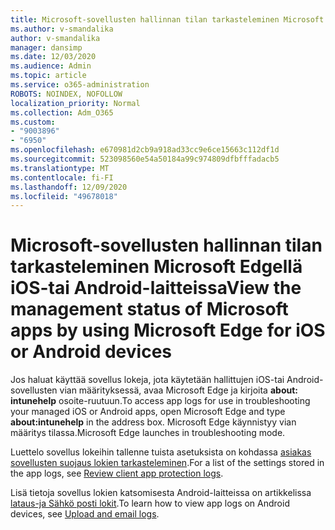 ```yaml
---
title: Microsoft-sovellusten hallinnan tilan tarkasteleminen Microsoft Edgellä iOS-tai Android-laitteissa
ms.author: v-smandalika
author: v-smandalika
manager: dansimp
ms.date: 12/03/2020
ms.audience: Admin
ms.topic: article
ms.service: o365-administration
ROBOTS: NOINDEX, NOFOLLOW
localization_priority: Normal
ms.collection: Adm_O365
ms.custom:
- "9003896"
- "6950"
ms.openlocfilehash: e670981d2cb9a918ad33cc9e6ce15663c112df1d
ms.sourcegitcommit: 523098560e54a50184a99c974809dfbfffadacb5
ms.translationtype: MT
ms.contentlocale: fi-FI
ms.lasthandoff: 12/09/2020
ms.locfileid: "49678018"
---
```

# <a name="view-the-management-status-of-microsoft-apps-by-using-microsoft-edge-for-ios-or-android-devices"></a><span data-ttu-id="9f118-102">Microsoft-sovellusten hallinnan tilan tarkasteleminen Microsoft Edgellä iOS-tai Android-laitteissa</span><span class="sxs-lookup"><span data-stu-id="9f118-102">View the management status of Microsoft apps by using Microsoft Edge for iOS or Android devices</span></span>

<span data-ttu-id="9f118-103">Jos haluat käyttää sovellus lokeja, jota käytetään hallittujen iOS-tai Android-sovellusten vian määrityksessä, avaa Microsoft Edge ja kirjoita **about: intunehelp** osoite-ruutuun.</span><span class="sxs-lookup"><span data-stu-id="9f118-103">To access app logs for use in troubleshooting your managed iOS or Android apps, open Microsoft Edge and type **about:intunehelp** in the address box.</span></span> <span data-ttu-id="9f118-104">Microsoft Edge käynnistyy vian määritys tilassa.</span><span class="sxs-lookup"><span data-stu-id="9f118-104">Microsoft Edge launches in troubleshooting mode.</span></span>

<span data-ttu-id="9f118-105">Luettelo sovellus lokeihin tallenne tuista asetuksista on kohdassa [asiakas sovellusten suojaus lokien tarkasteleminen](https://docs.microsoft.com/mem/intune/apps/app-protection-policy-settings-log).</span><span class="sxs-lookup"><span data-stu-id="9f118-105">For a list of the settings stored in the app logs, see [Review client app protection logs](https://docs.microsoft.com/mem/intune/apps/app-protection-policy-settings-log).</span></span>

<span data-ttu-id="9f118-106">Lisä tietoja sovellus lokien katsomisesta Android-laitteissa on artikkelissa [lataus-ja Sähkö posti lokit](https://docs.microsoft.com/mem/intune/user-help/send-logs-to-your-it-admin-by-email-android).</span><span class="sxs-lookup"><span data-stu-id="9f118-106">To learn how to view app logs on Android devices, see [Upload and email logs](https://docs.microsoft.com/mem/intune/user-help/send-logs-to-your-it-admin-by-email-android).</span></span>
